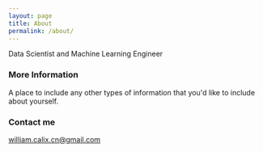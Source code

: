 ```yaml
---
layout: page
title: About
permalink: /about/
---
```


Data Scientist and Machine Learning Engineer

### More Information

A place to include any other types of information that you'd like to include about yourself.

### Contact me

[william.calix.cn@gmail.com](mailto:william.calix.cn@gmail.com)